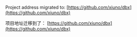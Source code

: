 Project address migrated to: [https://github.com/xiuno/dbx](https://github.com/xiuno/dbx)

项目地址迁移到了： [https://github.com/xiuno/dbx](https://github.com/xiuno/dbx)
